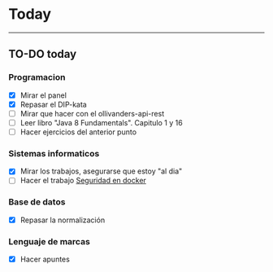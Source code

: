 # Today
---
## TO-DO today
### Programacion
- [x] Mirar el panel
- [x] Repasar el DIP-kata
- [ ] Mirar que hacer con el ollivanders-api-rest
- [ ] Leer libro "Java 8 Fundamentals". Capitulo 1 y 16
- [ ] Hacer ejercicios del anterior punto
### Sistemas informaticos
- [x] Mirar los trabajos, asegurarse que estoy "al dia"
- [ ] Hacer el trabajo [Seguridad en docker](https://classroom.google.com/c/MzQ1NTIyMzQwMDM3/a/NDkyODM4NTY5Mjg2/details)
### Base de datos
- [x] Repasar la normalización
### Lenguaje de marcas
- [x] Hacer apuntes